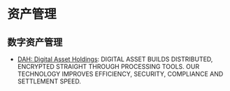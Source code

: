 资产管理
===

## 数字资产管理
* [DAH: Digital Asset Holdings](https://digitalasset.com/): DIGITAL ASSET BUILDS DISTRIBUTED, ENCRYPTED STRAIGHT THROUGH PROCESSING TOOLS. OUR TECHNOLOGY IMPROVES EFFICIENCY, SECURITY, COMPLIANCE AND SETTLEMENT SPEED.
